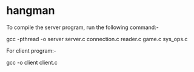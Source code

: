 # hangman
To compile the server program, run the following command:-

gcc -pthread -o server server.c connection.c reader.c game.c sys_ops.c

For client program:-

gcc -o client client.c
